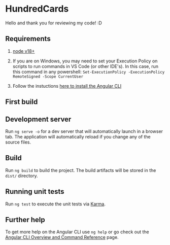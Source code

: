 # HundredCards

Hello and thank you for reviewing my code! :D

## Requirements

1. [node v18+](https://nodejs.org/en/blog/release/v18.12.0)

2. If you are on Windows, you may need to set your Execution Policy on scripts to run commands in VS Code (or other IDE's). In this case, run this command in any powershell: `Set-ExecutionPolicy -ExecutionPolicy RemoteSigned -Scope CurrentUser`

3. Follow the instuctions [here to install the Angular CLI](https://v17.angular.io/cli)

## First build

## Development server

Run `ng serve -o` for a dev server that will automatically launch in a browser tab. The application will automatically reload if you change any of the source files.

## Build

Run `ng build` to build the project. The build artifacts will be stored in the `dist/` directory.

## Running unit tests

Run `ng test` to execute the unit tests via [Karma](https://karma-runner.github.io).

## Further help

To get more help on the Angular CLI use `ng help` or go check out the [Angular CLI Overview and Command Reference](https://angular.io/cli) page.
